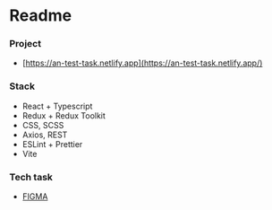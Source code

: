 # Readme

### Project

- [https://an-test-task.netlify.app](https://an-test-task.netlify.app/)

### Stack
- React + Typescript
- Redux + Redux Toolkit
- CSS, SCSS
- Axios, REST
- ESLint + Prettier
- Vite

### Tech task
- [FIGMA](https://www.figma.com/design/Nw9TJYCeh8Tmi9cX3KxyqO/%D0%A2%D0%B5%D1%81%D1%82%D0%BE%D0%B2%D0%BE%D0%B5.-%D0%A4%D1%80%D0%BE%D0%BD%D1%82%D0%B5%D0%BD%D0%B4?node-id=0-1&t=lElJSy9RRd1yVbK2-0)
